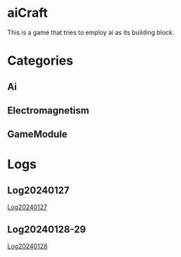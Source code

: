 # aiCraft
This is a game that tries to employ ai as its building block.

# Categories

## Ai

## Electromagnetism

## GameModule

# Logs
## Log20240127
[Log20240127](./mainBlog/20240127workTree.md)

## Log20240128-29
[Log20240128](./mainBlog/20240128workTree.md)
